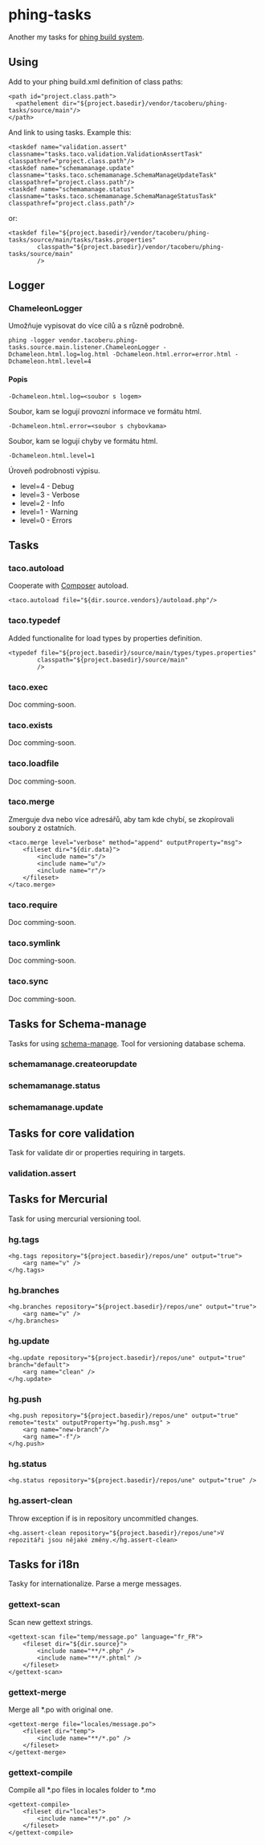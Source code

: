 phing-tasks
===========

Another my tasks for [phing build system](http://www.phing.info/).


## Using ##
Add to your phing build.xml definition of class paths:

    <path id="project.class.path">
      <pathelement dir="${project.basedir}/vendor/tacoberu/phing-tasks/source/main"/>
    </path>


And link to using tasks. Example this:

    <taskdef name="validation.assert" classname="tasks.taco.validation.ValidationAssertTask" classpathref="project.class.path"/>
    <taskdef name="schemamanage.update" classname="tasks.taco.schemamanage.SchemaManageUpdateTask" classpathref="project.class.path"/>
    <taskdef name="schemamanage.status" classname="tasks.taco.schemamanage.SchemaManageStatusTask" classpathref="project.class.path"/>

or:

    <taskdef file="${project.basedir}/vendor/tacoberu/phing-tasks/source/main/tasks/tasks.properties"
    		classpath="${project.basedir}/vendor/tacoberu/phing-tasks/source/main"
    		/>


## Logger ##
### ChameleonLogger ###
Umožňuje vypisovat do více cílů a s různě podrobně.

    phing -logger vendor.tacoberu.phing-tasks.source.main.listener.ChameleonLogger -Dchameleon.html.log=log.html -Dchameleon.html.error=error.html -Dchameleon.html.level=4

#### Popis ####

    -Dchameleon.html.log=<soubor s logem>

Soubor, kam se logují provozní informace ve formátu html.

    -Dchameleon.html.error=<soubor s chybovkama>

Soubor, kam se logují chyby ve formátu html.

    -Dchameleon.html.level=1

Úroveň podrobnosti výpisu.

* level=4 - Debug
* level=3 - Verbose
* level=2 - Info
* level=1 - Warning
* level=0 - Errors


## Tasks ##

### taco.autoload ###
Cooperate with [Composer](https://getcomposer.org/) autoload.

    <taco.autoload file="${dir.source.vendors}/autoload.php"/>


### taco.typedef ###
Added functionalite for load types by properties definition.

    <typedef file="${project.basedir}/source/main/types/types.properties"
    		classpath="${project.basedir}/source/main"
    		/>


### taco.exec ###
Doc comming-soon.

### taco.exists ###
Doc comming-soon.

### taco.loadfile ###
Doc comming-soon.

### taco.merge ###
Zmerguje dva nebo více adresářů, aby tam kde chybí, se zkopírovali soubory z ostatních.

    <taco.merge level="verbose" method="append" outputProperty="msg">
    	<fileset dir="${dir.data}">
    		<include name="s"/>
    		<include name="u"/>
    		<include name="r"/>
    	</fileset>
    </taco.merge>


### taco.require ###
Doc comming-soon.

### taco.symlink ###
Doc comming-soon.

### taco.sync ###
Doc comming-soon.


## Tasks for Schema-manage ##
Tasks for using [schema-manage](http://taco-beru.name/schema-manage). Tool for versioning database schema.

### schemamanage.createorupdate ###

### schemamanage.status ###

### schemamanage.update ###


## Tasks for core validation ##
Task for validate dir or properties requiring in targets.

### validation.assert ###


## Tasks for Mercurial ##
Task for using mercurial versioning tool.

### hg.tags ###

    <hg.tags repository="${project.basedir}/repos/une" output="true">
    	<arg name="v" />
    </hg.tags>


### hg.branches ###

    <hg.branches repository="${project.basedir}/repos/une" output="true">
    	<arg name="v" />
    </hg.branches>


### hg.update ###

    <hg.update repository="${project.basedir}/repos/une" output="true" branch="default">
    	<arg name="clean" />
    </hg.update>


### hg.push ###

    <hg.push repository="${project.basedir}/repos/une" output="true" remote="testx" outputProperty="hg.push.msg" >
    	<arg name="new-branch"/>
    	<arg name="-f"/>
    </hg.push>


### hg.status ###

    <hg.status repository="${project.basedir}/repos/une" output="true" />


### hg.assert-clean ###
Throw exception if is in repository uncommitled changes.

    <hg.assert-clean repository="${project.basedir}/repos/une">V repozitáři jsou nějaké změny.</hg.assert-clean>




## Tasks for i18n ##
Tasky for internationalize. Parse a merge messages.

### gettext-scan ###
Scan new gettext strings.

    <gettext-scan file="temp/message.po" language="fr_FR">
    	<fileset dir="${dir.source}">
    		<include name="**/*.php" />
    		<include name="**/*.phtml" />
    	</fileset>
    </gettext-scan>

### gettext-merge ###
Merge all *.po with original one.

    <gettext-merge file="locales/message.po">
    	<fileset dir="temp">
    		<include name="**/*.po" />
    	</fileset>
    </gettext-merge>

### gettext-compile ###
Compile all *.po files in locales folder to *.mo

    <gettext-compile>
    	<fileset dir="locales">
    		<include name="**/*.po" />
    	</fileset>
    </gettext-compile>
